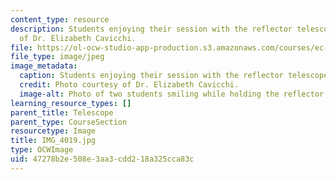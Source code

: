 ```yaml
---
content_type: resource
description: Students enjoying their session with the reflector telescope. Photo courtesy
  of Dr. Elizabeth Cavicchi.
file: https://ol-ocw-studio-app-production.s3.amazonaws.com/courses/ec-050-recreate-experiments-from-history-inform-the-future-from-the-past-galileo-january-iap-2010/47278b2e508e3aa3cdd218a325cca83c_IMG_4019.jpg
file_type: image/jpeg
image_metadata:
  caption: Students enjoying their session with the reflector telescope.
  credit: Photo courtesy of Dr. Elizabeth Cavicchi.
  image-alt: Photo of two students smiling while holding the reflector telescope.
learning_resource_types: []
parent_title: Telescope
parent_type: CourseSection
resourcetype: Image
title: IMG_4019.jpg
type: OCWImage
uid: 47278b2e-508e-3aa3-cdd2-18a325cca83c
---
```

